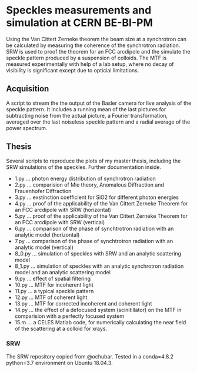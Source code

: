 # Speckles measurements and simulation at CERN BE-BI-PM

Using the Van Cittert Zerneke theorem the beam size at a synchrotron can be calculated by measuring the coherence of the synchrotron radiation. SRW is used to proof the theorem for an FCC arcdipole and the simulate the speckle pattern produced by a suspension of colloids. The MTF is measured experimentally with help of a lab setup, where no decay of visibility is significant except due to opticial limitations.

## Acquisition
A script to stream the the output of the Basler camera for live analysis of the speckle pattern. It includes a running mean of the last pictures for subtracting noise from the actual picture, a Fourier transformation, averaged over the last noiseless speckle pattern and a radial average of the power spectrum.

## Thesis
Several scripts to reproduce the plots of my master thesis, including the SRW simulations of the speckles. Further documentation inside.
- 1.py ... photon energy distribution of synchrotron radiation
- 2.py ... comparision of Mie theory, Anomalous Diffraction and Frauenhofer Diffraction
- 3.py ... exstinction coefficient for SiO2 for different photon energies
- 4.py ... proof of the applicability of the Van Cittert Zerneke Theorem for an FCC arcdipole with SRW (horizontal)
- 5.py ... proof of the applicability of the Van Cittert Zerneke Theorem for an FCC arcdipole with SRW (vertical)
- 6.py ... comparison of the phase of synchtrotron radiation with an analytic model (horizontal)
- 7.py ... comparison of the phase of synchtrotron radiation with an analytic model (vertical)
- 8_0.py ... simulation of speckles with SRW and an analytic scattering model
- 8_1.py ... simulation of speckles with an analytic synchrotron radiation model and an analytic scattering model
- 9.py ... effect of spatial filtering
- 10.py ... MTF for incoherent light
- 11.py ... a typical speckle pattern
- 12.py ... MTF of coherent light
- 13.py ... MTF for corrected incoherent and coherent light
- 14.py ... the effect of a defocused system (scinitillator) on the MTF in comparision with a perfectly focused system
- 15.m ... a CELES Matlab code, for numerically calculating the near field of the scattering at a colloid for xrays.


### SRW
The SRW repository copied from @ochubar. Tested in a conda=4.8.2 python=3.7 environment on Ubuntu 18.04.3.
